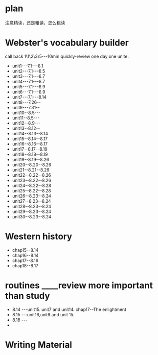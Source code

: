 # plan
注意精读，还是粗读，怎么粗读

# Webster's vocabulary builder

call back
1\1\2\3\5---10min quickly-review
one day one unite.

* unit1---7.1---8.1
* unit2---7.1---8.5 
* unit3---7.1---8.7
* unit4---7.1---8.7
* unit5---7.1---8.9
* unit6---7.1---8.9
* unit7---7.1---8.14
* unit8---7.26--
* unit9---7.31--
* unit10--8.5---
* unit11--8.5---
* unit12--8.9---
* unit13--8.12--
* unit14--8.13--8.14
* unit15--8.14--8.17      
* unit16--8.16--8.17    
* unit17--8.17--8.19    
* unit18--8.18--8.19
* unit19--8.19--8.26
* unit20--8.20--8.26
* unit21--8.21--8.26
* unit22--8.22--8.26
* unit23--8.22--8.26
* unit24--8.22--8.28
* unit25--8.22--8.28
* unit26--8.23--8.24
* unit27--8.23--8.24
* unit28--8.23--8.24
* unit29--8.23--8.24
* unit30--8.23--8.24



# Western history
* chap15--8.14
* chap16--8.14
* chap17--8.16
* chap18--8.17


# routines ____review more important than study 
* 8.14 ---unit15. unit7 and unit14. chap17--The enlightment
* 8.15 ---unit16,unit8 and unit 15. 
* 8.18 ---
* 

# Writing Material